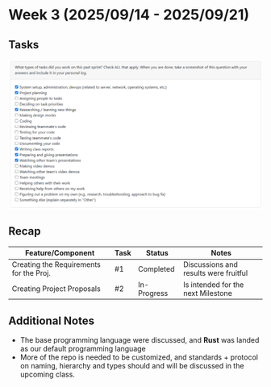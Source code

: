 # Week 3 (2025/09/14 - 2025/09/21)

## Tasks

![alt text](peerevalw3.png)

## Recap

| Feature/Component | Task | Status | Notes |
|---|---|---|---|
| Creating the Requirements for the Proj. | #1 | Completed | Discussions and results were fruitful |
| Creating Project Proposals | #2 | In-Progress | Is intended for the next Milestone |

## Additional Notes

- The base programming language were discussed, and **Rust** was landed as our default programming language
- More of the repo is needed to be customized, and standards + protocol on naming, hierarchy and types should and will be discussed in the upcoming class.

